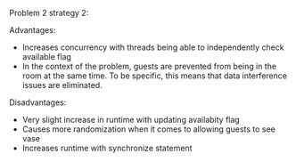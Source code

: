 Problem 2 strategy 2:

Advantages:
* Increases concurrency with threads being able to independently check available flag
* In the context of the problem, guests are prevented from being in the room at the same time. To be specific, this means that
  data interference issues are eliminated.

Disadvantages:
* Very slight increase in runtime with updating availabity flag
* Causes more randomization when it comes to allowing guests to see vase
* Increases runtime with synchronize statement

